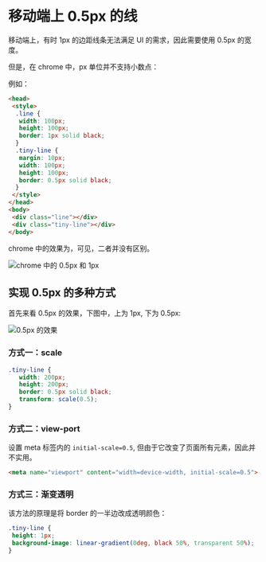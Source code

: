 # 移动端上 0.5px 的线

移动端上，有时 1px 的边距线条无法满足 UI 的需求，因此需要使用 0.5px 的宽度。

但是，在 chrome 中，px 单位并不支持小数点：

例如：

```html
<head>
 <style>
  .line {
   width: 100px;
   height: 100px;
   border: 1px solid black;
  }
  .tiny-line {
   margin: 10px;
   width: 100px;
   height: 100px;
   border: 0.5px solid black;
  }
 </style>
</head>
<body>
 <div class="line"></div>
 <div class="tiny-line"></div>
</body>
```

chrome 中的效果为，可见，二者并没有区别。

![chrome 中的 0.5px 和 1px](https://img-blog.csdnimg.cn/20210620175538334.png)

## 实现 0.5px 的多种方式

首先来看 0.5px 的效果，下图中，上为 1px, 下为 0.5px:

![0.5px 的效果](https://img-blog.csdnimg.cn/20210620175254449.png)

### 方式一：scale

```css
.tiny-line {
   width: 200px;
   height: 200px;
   border: 0.5px solid black;
   transform: scale(0.5);
}
```

### 方式二：view-port

设置 meta 标签内的 `initial-scale=0.5`, 但由于它改变了页面所有元素，因此并不实用。

```html
<meta name="viewport" content="width=device-width, initial-scale=0.5">
```

### 方式三：渐变透明

该方法的原理是将 border 的一半边改成透明颜色：

```css
.tiny-line {
 height: 1px;
 background-image: linear-gradient(0deg, black 50%, transparent 50%);
}
```

